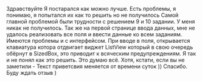 Здравствуйте 
Я постарался как можно лучше.
Есть проблемы, я понимаю, я попытался их как то решить но не получилось
Самой главной проблемой были трудности с решением 9 и 10 задании. У меня никак не получилось.
Так же на первой странице ввода данных, мне не удалось реализовать все поля и ввести данные ко всем заданиям.
Имеются проблемы и с интерфейсом. При вводе в поля, открывается клавиатура котора отдвигает виджет ListView который в 
свою очередь обёрнут в SizedBox, это приводит к всяческим предупреждениям. Я так и не понял как это решить.
Это думаю всё.
Хотя, кстати, если вы не заметили - Текст приветсвия меняется от времени суток ))
Спасибо. Буду ждать отзыв )